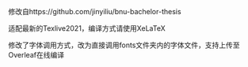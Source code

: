 修改自https://github.com/jinyiliu/bnu-bachelor-thesis

适配最新的Texlive2021，编译方式请使用XeLaTeX

修改了字体调用方式，改为直接调用fonts文件夹内的字体文件，支持上传至Overleaf在线编译

